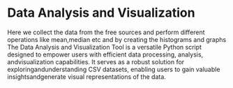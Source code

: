 #  Data Analysis and Visualization
Here  we collect the data from the free sources and perform different operations like mean,median etc and by creating the histograms and graphs
The Data Analysis and Visualization Tool is a versatile Python script
designed to empower users with efficient data processing, analysis, andvisualization capabilities. It serves as a robust solution for exploringandunderstanding CSV datasets, enabling users to gain valuable insightsandgenerate visual representations of the data.
